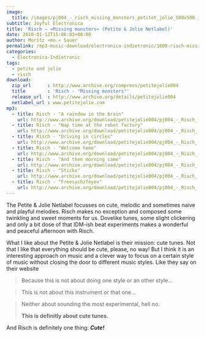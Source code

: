 ```yaml
---
image:
  title: /images/pj004_-_risch_missing_monsters_petitet_jolie_500x500.jpg
subtitle: Joyful Electronica
title: 'Risch – »Missing monsters« (Petite & Jolie Netlabel)'
date: 2010-01-12T15:06:03+00:00
author: Moritz »mo.« Sauer
permalink: /mp3-music-download/electronica-indietronic/1600-risch-missing-monsters-petite-jolie-netlabel
categories:
  - Electronica-Indietronic
tags:
  - petite and jolie
  - risch
download:
  zip_url      : http://www.archive.org/compress/petitejolie004
  title        : 'Risch - "Missing monsters"'
  release_url  : http://www.archive.org/details/petitejolie004
  netlabel_url : www.petitejolie.com
mp3:
  - title: Risch - "A raindow in the brain"
    url: http://www.archive.org/download/petitejolie004/pj004_-_Risch_-_Missing_monsters_-_01_-_A_rainbow_in_the_brain.mp3
  - title: Risch - "Nap time at the robot factory"
    url: http://www.archive.org/download/petitejolie004/pj004_-_Risch_-_Missing_monsters_-_02_-_Nap_time_at_the_robot_factory.mp3
  - title: Risch - "Driving in circles"
    url: http://www.archive.org/download/petitejolie004/pj004_-_Risch_-_Missing_monsters_-_03_-_Driving_in_circles.mp3
  - title: Risch - "Welcome home"
    url: http://www.archive.org/download/petitejolie004/pj004_-_Risch_-_Missing_monsters_-_04_-_Welcome_home.mp3
  - title: Risch - "And then morning came"
    url: http://www.archive.org/download/petitejolie004/pj004_-_Risch_-_Missing_monsters_-_05_-_And_then_morning_came.mp3
  - title: Risch - "Stickx"
    url: http://www.archive.org/download/petitejolie004/pj004_-_Risch_-_Missing_monsters_-_06_-_Sticx.mp3
  - title: Risch - "Freesychzfeyev"
    url: http://www.archive.org/download/petitejolie004/pj004_-_Risch_-_Missing_monsters_-_07_-_Freesychzfeyev.mp3
---
```

The Petite & Jolie Netlabel focusses on cute, melodic and sometimes naive and playful melodies. Risch makes no exception and composed some twinkling and sweet moments for us. Dovelike tunes, some slight clickering and only a bit dose of that IDM-ish beat experiments makes a wonderful and peaceful afternoon with Risch.<!--more-->

What I like about the Petite & Jolie Netlabel is their mission: cute tunes. Not that I like that everything should be cute, please, no way! But I think it is an interesting approach on music and a clever way to focus on a certain style of music without closing the door to different music styles. Like they say on their website

> Because this is not about doing one style or an other style...
  
> This is not about this instrument or that one...
  
> Neither about sounding the most experimental, hell no.
> 
> **This is definitly about cute tunes.**

And Risch is definitely one thing: **_Cute!_**

